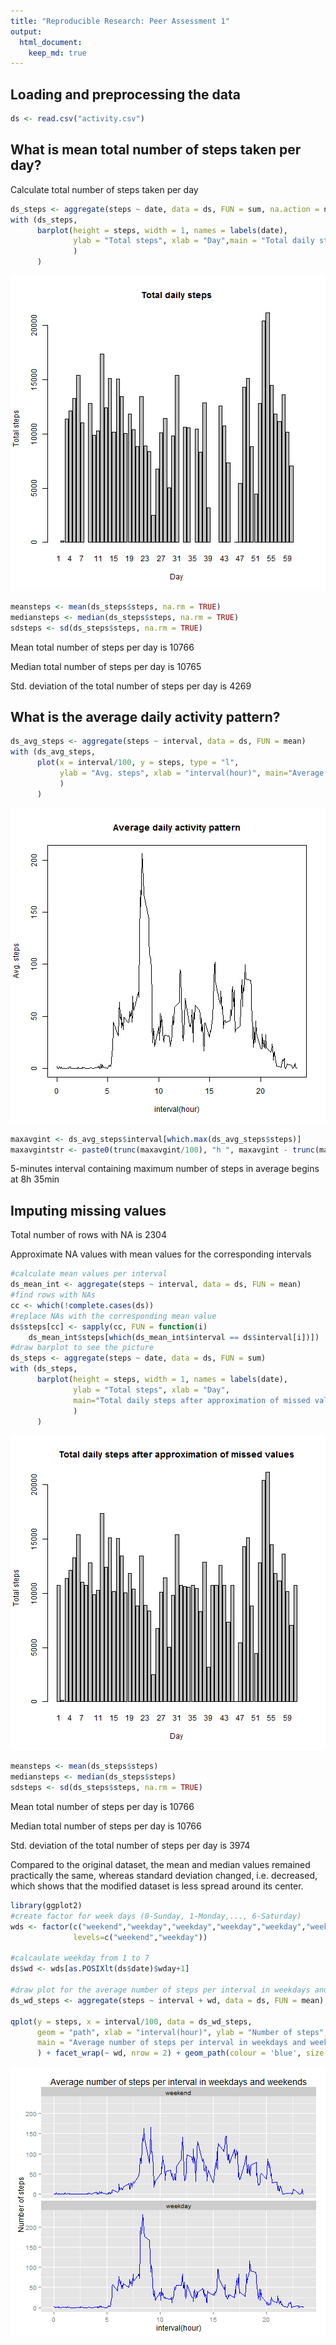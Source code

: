 ```yaml
---
title: "Reproducible Research: Peer Assessment 1"
output: 
  html_document:
    keep_md: true
---
```

## Loading and preprocessing the data

```r
ds <- read.csv("activity.csv")
```

## What is mean total number of steps taken per day?
Calculate total number of steps taken per day


```r
ds_steps <- aggregate(steps ~ date, data = ds, FUN = sum, na.action = na.pass)
with (ds_steps, 
      barplot(height = steps, width = 1, names = labels(date), 
              ylab = "Total steps", xlab = "Day",main = "Total daily steps"
              )
      )
```

![plot of chunk totalsteps](figure/totalsteps-1.png) 

```r
meansteps <- mean(ds_steps$steps, na.rm = TRUE)
mediansteps <- median(ds_steps$steps, na.rm = TRUE)
sdsteps <- sd(ds_steps$steps, na.rm = TRUE)
```

Mean total number of steps per day is 10766

Median total number of steps per day is 10765

Std. deviation of the total number of steps per day is 4269

## What is the average daily activity pattern?

```r
ds_avg_steps <- aggregate(steps ~ interval, data = ds, FUN = mean)
with (ds_avg_steps, 
      plot(x = interval/100, y = steps, type = "l", 
           ylab = "Avg. steps", xlab = "interval(hour)", main="Average daily activity pattern"
           )
      )
```

![plot of chunk dailyactivity](figure/dailyactivity-1.png) 

```r
maxavgint <- ds_avg_steps$interval[which.max(ds_avg_steps$steps)]
maxavgintstr <- paste0(trunc(maxavgint/100), "h ", maxavgint - trunc(maxavgint/100)*100, "min")
```
5-minutes interval containing maximum number of steps in average begins at 8h 35min 

## Imputing missing values

Total number of rows with NA is 2304

Approximate NA values with mean values for the corresponding intervals

```r
#calculate mean values per interval
ds_mean_int <- aggregate(steps ~ interval, data = ds, FUN = mean)
#find rows with NAs
cc <- which(!complete.cases(ds))
#replace NAs with the corresponding mean value
ds$steps[cc] <- sapply(cc, FUN = function(i) 
    ds_mean_int$steps[which(ds_mean_int$interval == ds$interval[i])])
#draw barplot to see the picture
ds_steps <- aggregate(steps ~ date, data = ds, FUN = sum)
with (ds_steps, 
      barplot(height = steps, width = 1, names = labels(date), 
              ylab = "Total steps", xlab = "Day",
              main="Total daily steps after approximation of missed values"
              )
      )
```

![plot of chunk missingvalues](figure/missingvalues-1.png) 

```r
meansteps <- mean(ds_steps$steps)
mediansteps <- median(ds_steps$steps)
sdsteps <- sd(ds_steps$steps, na.rm = TRUE)
```

Mean total number of steps per day is 10766

Median total number of steps per day is 10766

Std. deviation of the total number of steps per day is 3974

Compared to the original dataset, the mean and median values remained practically the same, whereas standard deviation changed, i.e. decreased, which shows that the modified dataset is less spread around its center.



```r
library(ggplot2)
#create factor for week days (0-Sunday, 1-Monday,..., 6-Saturday)
wds <- factor(c("weekend","weekday","weekday","weekday","weekday","weekday","weekend"),
              levels=c("weekend","weekday"))

#calcaulate weekday from 1 to 7
ds$wd <- wds[as.POSIXlt(ds$date)$wday+1]

#draw plot for the average number of steps per interval in weekdays and weekends
ds_wd_steps <- aggregate(steps ~ interval + wd, data = ds, FUN = mean)

qplot(y = steps, x = interval/100, data = ds_wd_steps, 
      geom = "path", xlab = "interval(hour)", ylab = "Number of steps",
      main = "Average number of steps per interval in weekdays and weekends"
      ) + facet_wrap(~ wd, nrow = 2) + geom_path(colour = 'blue', size = 0) 
```

![plot of chunk weekdays](figure/weekdays-1.png) 
